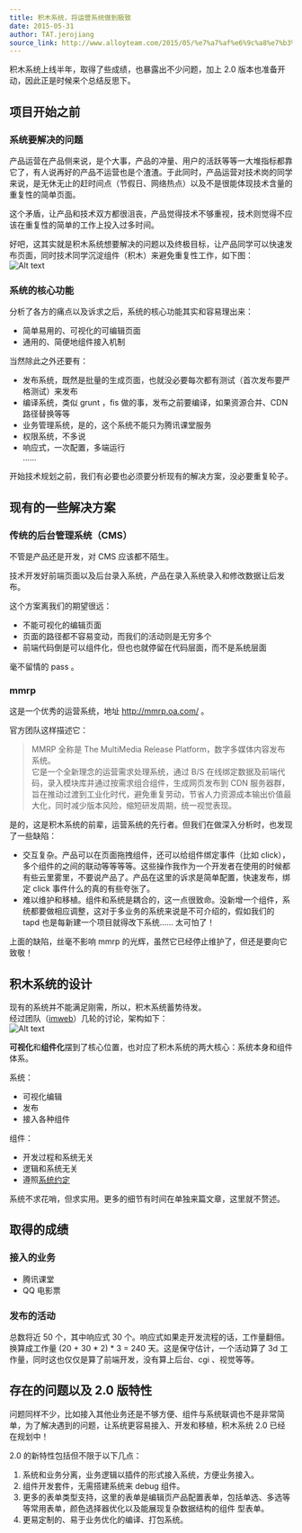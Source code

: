 ```yaml
---
title: 积木系统，将运营系统做到极致
date: 2015-05-31
author: TAT.jerojiang
source_link: http://www.alloyteam.com/2015/05/%e7%a7%af%e6%9c%a8%e7%b3%bb%e7%bb%9f%ef%bc%8c%e5%b0%86%e8%bf%90%e8%90%a5%e7%b3%bb%e7%bb%9f%e5%81%9a%e5%88%b0%e6%9e%81%e8%87%b4/
---
```


积木系统上线半年，取得了些成绩，也暴露出不少问题，加上 2.0 版本也准备开动，因此正是时候来个总结反思下。

## 项目开始之前

### 系统要解决的问题

产品运营在产品侧来说，是个大事，产品的冲量、用户的活跃等等一大堆指标都靠它了，有人说再好的产品不运营也是个渣渣。于此同时，产品运营对技术岗的同学来说，是无休无止的赶时间点（节假日、网络热点）以及不是很能体现技术含量的重复性的简单页面。

这个矛盾，让产品和技术双方都很沮丧，产品觉得技术不够重视，技术则觉得不应该在重复性的简单的工作上投入过多时间。

好吧，这其实就是积木系统想要解决的问题以及终极目标，让产品同学可以快速发布页面，同时技术同学沉淀组件（积木）来避免重复性工作，如下图：  
![Alt text](https://app.yinxiang.com/shard/s12/res/ab10efd2-465b-48a3-972d-390165829f30/1.jpg)

### 系统的核心功能

分析了各方的痛点以及诉求之后，系统的核心功能其实和容易理出来：

-   简单易用的、可视化的可编辑页面
-   通用的、简便地组件接入机制

当然除此之外还要有：

-   发布系统，既然是批量的生成页面，也就没必要每次都有测试（首次发布要严格测试）来发布
-   编译系统，类似 grunt ，fis 做的事，发布之前要编译，如果资源合并、CDN 路径替换等等
-   业务管理系统，是的，这个系统不能只为腾讯课堂服务
-   权限系统，不多说
-   响应式，一次配置，多端运行  
    ……

开始技术规划之前，我们有必要也必须要分析现有的解决方案，没必要重复轮子。

## 现有的一些解决方案

### 传统的后台管理系统（CMS）

不管是产品还是开发，对 CMS 应该都不陌生。

技术开发好前端页面以及后台录入系统，产品在录入系统录入和修改数据让后发布。

这个方案离我们的期望很远：

-   不能可视化的编辑页面
-   页面的路径都不容易变动，而我们的活动则是无穷多个
-   前端代码倒是可以组件化，但也也就停留在代码层面，而不是系统层面

毫不留情的 pass 。

### mmrp

这是一个优秀的运营系统，地址 <http://mmrp.oa.com/> 。

官方团队这样描述它：

> MMRP 全称是 The MultiMedia Release Platform，数字多媒体内容发布系统。  
> 它是一个全新理念的运营需求处理系统，通过 B/S 在线绑定数据及前端代码，录入模块库并通过按需求组合组件，生成网页发布到 CDN 服务器群，旨在推动过渡到工业化时代，避免重复劳动，节省人力资源成本输出价值最大化，同时减少版本风险，缩短研发周期，统一视觉表现。

是的，这是积木系统的前辈，运营系统的先行者。但我们在做深入分析时，也发现了一些缺陷：

-   交互复杂。产品可以在页面拖拽组件，还可以给组件绑定事件（比如 click），多个组件的之间的联动等等等等。这些操作我作为一个开发者在使用的时候都有些云里雾里，不要说产品了。产品在这里的诉求是简单配置，快速发布，绑定 click 事件什么的真的有些夸张了。
-   难以维护和移植。组件和系统是耦合的，这一点很致命。没新增一个组件，系统都要做相应调整，这对于多业务的系统来说是不可介绍的，假如我们的 tapd 也是每新建一个项目就得改下系统…… 太可怕了！

上面的缺陷，丝毫不影响 mmrp 的光辉，虽然它已经停止维护了，但还是要向它致敬！

## 积木系统的设计

现有的系统并不能满足刚需，所以，积木系统蓄势待发。  
经过团队（[imweb](http://imweb.io/)）几轮的讨论，架构如下：  
![Alt text](https://app.yinxiang.com/shard/s12/res/73b156f6-6d31-498f-9593-17ab497618e2/global.jpg)

**可视化**和**组件化**摆到了核心位置，也对应了积木系统的两大核心：系统本身和组件体系。

系统：

-   可视化编辑
-   发布
-   接入各种组件

组件：

-   开发过程和系统无关
-   逻辑和系统无关
-   遵照[系统约定](http://cms.ke.qq.com/resource/doc/comConfig.html)

系统不求花哨，但求实用。更多的细节有时间在单独来篇文章，这里就不赘述。

## 取得的成绩

### 接入的业务

-   腾讯课堂
-   QQ 电影票

### 发布的活动

总数将近 50 个，其中响应式 30 个。响应式如果走开发流程的话，工作量翻倍。  
换算成工作量 (20 + 30 \* 2) \* 3 = 240 天。这是保守估计，一个活动算了 3d 工作量，同时这也仅仅是算了前端开发，没有算上后台、cgi 、视觉等等。

## 存在的问题以及 2.0 版特性

问题同样不少，比如接入其他业务还是不够方便、组件与系统联调也不是非常简单，为了解决遇到的问题，让系统更容易接入、开发和移植，积木系统 2.0 已经在规划中！

2.0 的新特性包括但不限于以下几点：

1.  系统和业务分离，业务逻辑以插件的形式接入系统，方便业务接入。
2.  组件开发套件，无需搭建系统来 debug 组件。
3.  更多的表单类型支持，这里的表单是编辑页产品配置表单，包括单选、多选等等常用表单，颜色选择器优化以及能展现复杂数据结构的组件 型表单。
4.  更易定制的、易于业务优化的编译、打包系统。